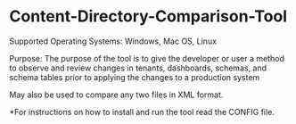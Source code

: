 # Content-Directory-Comparison-Tool

Supported Operating Systems: Windows, Mac OS, Linux

Purpose: 
The purpose of the tool is to give the developer or user a method to observe and review changes in tenants, dashboards, schemas, and schema tables prior to applying the changes to a production system

May also be used to compare any two files in XML format.

*For instructions on how to install and run the tool read the CONFIG file. 
